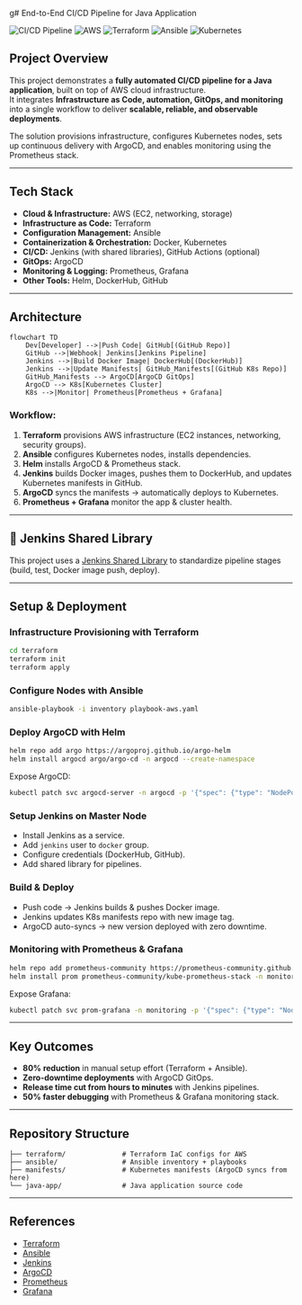 g# End-to-End CI/CD Pipeline for Java Application  

![CI/CD Pipeline](https://img.shields.io/badge/DevOps-CI%2FCD-blue) ![AWS](https://img.shields.io/badge/Cloud-AWS-orange) ![Terraform](https://img.shields.io/badge/IaC-Terraform-purple) ![Ansible](https://img.shields.io/badge/Automation-Ansible-red) ![Kubernetes](https://img.shields.io/badge/Orchestration-Kubernetes-blue)  

##  Project Overview  
This project demonstrates a **fully automated CI/CD pipeline for a Java application**, built on top of AWS cloud infrastructure.  
It integrates **Infrastructure as Code, automation, GitOps, and monitoring** into a single workflow to deliver **scalable, reliable, and observable deployments**.  

The solution provisions infrastructure, configures Kubernetes nodes, sets up continuous delivery with ArgoCD, and enables monitoring using the Prometheus stack.  

---

##  Tech Stack  
- **Cloud & Infrastructure:** AWS (EC2, networking, storage)  
- **Infrastructure as Code:** Terraform  
- **Configuration Management:** Ansible  
- **Containerization & Orchestration:** Docker, Kubernetes  
- **CI/CD:** Jenkins (with shared libraries), GitHub Actions (optional)  
- **GitOps:** ArgoCD  
- **Monitoring & Logging:** Prometheus, Grafana  
- **Other Tools:** Helm, DockerHub, GitHub  

---

##  Architecture  

```mermaid
flowchart TD
    Dev[Developer] -->|Push Code| GitHub[(GitHub Repo)]
    GitHub -->|Webhook| Jenkins[Jenkins Pipeline]
    Jenkins -->|Build Docker Image| DockerHub[(DockerHub)]
    Jenkins -->|Update Manifests| GitHub_Manifests[(GitHub K8s Repo)]
    GitHub_Manifests --> ArgoCD[ArgoCD GitOps]
    ArgoCD --> K8s[Kubernetes Cluster]
    K8s -->|Monitor| Prometheus[Prometheus + Grafana]
```

### Workflow:
1. **Terraform** provisions AWS infrastructure (EC2 instances, networking, security groups).  
2. **Ansible** configures Kubernetes nodes, installs dependencies.  
3. **Helm** installs ArgoCD & Prometheus stack.  
4. **Jenkins** builds Docker images, pushes them to DockerHub, and updates Kubernetes manifests in GitHub.  
5. **ArgoCD** syncs the manifests → automatically deploys to Kubernetes.  
6. **Prometheus + Grafana** monitor the app & cluster health.  

---

## 🔗 Jenkins Shared Library
This project uses a [Jenkins Shared Library]([https://github.com/YourUser/your-jenkins-shared-lib](https://github.com/Salieri20/jenkins-shared-lib)) 
to standardize pipeline stages (build, test, Docker image push, deploy).  

--- 

##  Setup & Deployment  

### Infrastructure Provisioning with Terraform  
```bash
cd terraform
terraform init
terraform apply
```

###  Configure Nodes with Ansible  
```bash
ansible-playbook -i inventory playbook-aws.yaml
```

###  Deploy ArgoCD with Helm  
```bash
helm repo add argo https://argoproj.github.io/argo-helm
helm install argocd argo/argo-cd -n argocd --create-namespace
```

Expose ArgoCD:  
```bash
kubectl patch svc argocd-server -n argocd -p '{"spec": {"type": "NodePort"}}'
```

### Setup Jenkins on Master Node  
- Install Jenkins as a service.  
- Add `jenkins` user to `docker` group.  
- Configure credentials (DockerHub, GitHub).  
- Add shared library for pipelines.  

### Build & Deploy  
- Push code → Jenkins builds & pushes Docker image.  
- Jenkins updates K8s manifests repo with new image tag.  
- ArgoCD auto-syncs → new version deployed with zero downtime.  

###  Monitoring with Prometheus & Grafana  
```bash
helm repo add prometheus-community https://prometheus-community.github.io/helm-charts
helm install prom prometheus-community/kube-prometheus-stack -n monitoring --create-namespace
```

Expose Grafana:  
```bash
kubectl patch svc prom-grafana -n monitoring -p '{"spec": {"type": "NodePort"}}'
```

---

## Key Outcomes  
- **80% reduction** in manual setup effort (Terraform + Ansible).  
- **Zero-downtime deployments** with ArgoCD GitOps.  
- **Release time cut from hours to minutes** with Jenkins pipelines.  
- **50% faster debugging** with Prometheus & Grafana monitoring stack.  

---

## Repository Structure  
```
├── terraform/              # Terraform IaC configs for AWS
├── ansible/                # Ansible inventory + playbooks
├── manifests/              # Kubernetes manifests (ArgoCD syncs from here)
└── java-app/               # Java application source code
```

---

## References  
- [Terraform](https://www.terraform.io/)  
- [Ansible](https://www.ansible.com/)  
- [Jenkins](https://www.jenkins.io/)  
- [ArgoCD](https://argo-cd.readthedocs.io/)  
- [Prometheus](https://prometheus.io/)  
- [Grafana](https://grafana.com/)  
